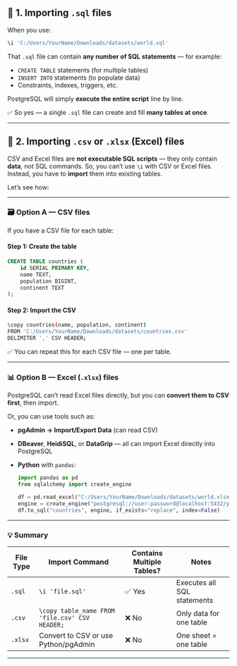## 🧩 1. Importing `.sql` files

When you use:

```sql
\i 'C:/Users/YourName/Downloads/datasets/world.sql'
```

That `.sql` file can contain **any number of SQL statements** — for example:

* `CREATE TABLE` statements (for multiple tables)
* `INSERT INTO` statements (to populate data)
* Constraints, indexes, triggers, etc.

PostgreSQL will simply **execute the entire script** line by line.

✅ So yes — a single `.sql` file can create and fill **many tables at once**.

---

## 📄 2. Importing `.csv` or `.xlsx` (Excel) files

CSV and Excel files are **not executable SQL scripts** — they only contain **data**, not SQL commands.
So, you can’t use `\i` with CSV or Excel files. Instead, you have to **import** them into existing tables.

Let’s see how:

---

### 🗃️ Option A — CSV files

If you have a CSV file for each table:

#### Step 1: Create the table

```sql
CREATE TABLE countries (
    id SERIAL PRIMARY KEY,
    name TEXT,
    population BIGINT,
    continent TEXT
);
```

#### Step 2: Import the CSV

```bash
\copy countries(name, population, continent)
FROM 'C:/Users/YourName/Downloads/datasets/countries.csv'
DELIMITER ',' CSV HEADER;
```

✅ You can repeat this for each CSV file — one per table.

---

### 📊 Option B — Excel (`.xlsx`) files

PostgreSQL can’t read Excel files directly, but you can **convert them to CSV first**, then import.

Or, you can use tools such as:

* **pgAdmin → Import/Export Data** (can read CSV)
* **DBeaver**, **HeidiSQL**, or **DataGrip** — all can import Excel directly into PostgreSQL
* **Python** with `pandas`:

  ```python
  import pandas as pd
  from sqlalchemy import create_engine

  df = pd.read_excel("C:/Users/YourName/Downloads/datasets/world.xlsx", sheet_name="countries")
  engine = create_engine("postgresql://user:password@localhost:5432/yourdb")
  df.to_sql("countries", engine, if_exists="replace", index=False)
  ```

---

### 💡 Summary

| File Type | Import Command                                 | Contains Multiple Tables? | Notes                       |
| --------- | ---------------------------------------------- | ------------------------- | --------------------------- |
| `.sql`    | `\i 'file.sql'`                                | ✅ Yes                     | Executes all SQL statements |
| `.csv`    | `\copy table_name FROM 'file.csv' CSV HEADER;` | ❌ No                      | Only data for one table     |
| `.xlsx`   | Convert to CSV or use Python/pgAdmin           | ❌ No                      | One sheet = one table       |

---
